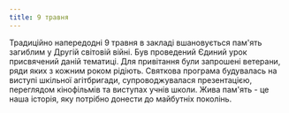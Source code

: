 ```yaml
---
title: 9 травня
---
```


Традиційно напередодні 9 травня в закладі вшановується пам'ять загиблим у Другій світовій війні. Був проведений Єдиний урок присвячений даній тематиці. Для привітання були запрошені ветерани, ряди яких з кожним роком рідіють. Святкова програма будувалась на виступі шкільної агітбригади, супроводжувалася презентацією, переглядом кінофільмів та виступах учнів школи. Жива пам'ять - це наша історія, яку потрібно донести до майбутніх поколінь.

<slideshow id="_/72157652628562068" />
